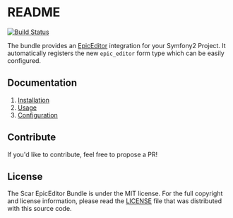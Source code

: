 # README

[![Build Status](https://secure.travis-ci.org/benjaminlazarecki/ScarEpicEditorBundle.png)](http://travis-ci.org/benjaminlazarecki/ScarEpicEditorBundle)

The bundle provides an [EpicEditor](http://oscargodson.github.io/EpicEditor/) integration for your Symfony2 Project. It automatically registers
the new `epic_editor` form type which can be easily configured.

## Documentation

 1. [Installation](http://github.com/benjaminlazarecki/ScarEpicEditorBundle/blob/master/Resources/doc/installation.md)
 2. [Usage](http://github.com/benjaminlazarecki/ScarEpicEditorBundle/blob/master/Resources/doc/usage.md)
 2. [Configuration](http://github.com/benjaminlazarecki/ScarEpicEditorBundle/blob/master/Resources/doc/configuration.md)

## Contribute

If you'd like to contribute, feel free to propose a PR!

## License

The Scar EpicEditor Bundle is under the MIT license. For the full copyright and license information, please read the
[LICENSE](https://github.com/benjaminlazarecki/ScarEpicEditorBundle/blob/master/LICENSE) file that was distributed with this
source code.
